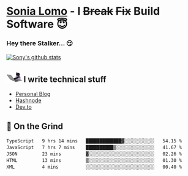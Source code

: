 # [Sonia Lomo](https://sonylomo.github.io/) - I ~~Break~~ ~~Fix~~ Build Software 😇
### Hey there Stalker... 😏 

<a href="https://github.com/sonylomo/github-readme-stats">
  <img align="center" src="https://media.giphy.com/media/lU05nFSW6Y2A/giphy.gif" alt="Sony's github stats" />
</a>

## <img src="assets/devcat.gif" width="40"> I write technical stuff
- [Personal Blog](https://www.sonylomo.dev/blog)
- [Hashnode](https://sonylomo.hashnode.dev/)
- [Dev.to](https://dev.to/sonylomo)

## 🤡 On the Grind
<!--START_SECTION:waka-->

```txt
TypeScript   9 hrs 14 mins   █████████████▓░░░░░░░░░░░   54.15 %
JavaScript   7 hrs 7 mins    ██████████▒░░░░░░░░░░░░░░   41.67 %
JSON         23 mins         ▓░░░░░░░░░░░░░░░░░░░░░░░░   02.26 %
HTML         13 mins         ▒░░░░░░░░░░░░░░░░░░░░░░░░   01.30 %
XML          4 mins          ░░░░░░░░░░░░░░░░░░░░░░░░░   00.40 %
```

<!--END_SECTION:waka-->
